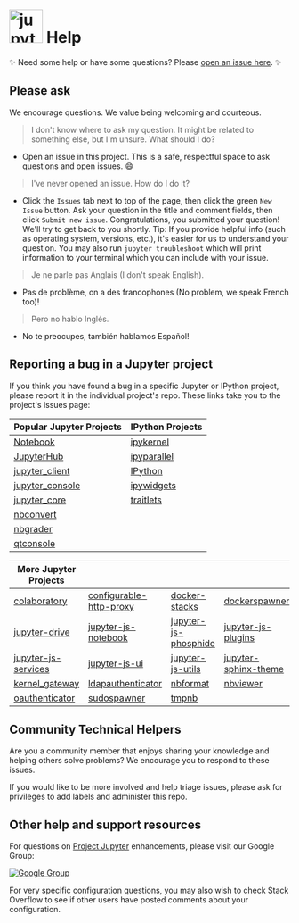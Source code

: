 <img src="https://raw.githubusercontent.com/jupyter/design/master/logo/png-2x/jupyter-sq-text-left.png" alt="jupyter" height=60px /> Help
====

:sparkles: Need some help or have some questions? Please [open an issue here](https://github.com/jupyter/help/issues/new). :sparkles:

## Please ask

We encourage questions. We value being welcoming and courteous.

> I don't know where to ask my question. It might be related to
> something else, but I'm unsure. What should I do?

+ Open an issue in this project. This is a safe, respectful space to ask
                  questions and open issues. :smile:


> I've never opened an issue. How do I do it?

+ Click the `Issues` tab next to top of the page, then click the
  green `New Issue` button. Ask your question in the title and comment fields, then click
  `Submit new issue`. Congratulations, you submitted your question! We'll try
  to get back to you shortly. Tip: If you provide helpful info (such as
  operating system, versions, etc.), it's easier for us to understand your
  question. You may also run `jupyter troubleshoot` which will print information to your terminal which you can include with your issue.

> Je ne parle pas Anglais (I don't speak English).

+ Pas de problème, on a des francophones (No problem, we speak French too)!

> Pero no hablo Inglés.

+ No te preocupes, también hablamos Español!


## Reporting a bug in a Jupyter project

If you think you have found a bug in a specific Jupyter or IPython project,
please report it in the individual project's repo. These links take you to
the project's issues page:

| Popular Jupyter Projects | IPython Projects |
|--------------------------|------------------|
| [Notebook](https://github.com/jupyter/notebook/issues/new) | [ipykernel](https://github.com/ipython/ipykernel/issues/new) |
| [JupyterHub](https://github.com/jupyter/jupyterhub/issues/new) | [ipyparallel](https://github.com/ipython/ipyparallel/issues/new) |
| [jupyter_client](https://github.com/jupyter/jupyter_client/issues/new) | [IPython](https://github.com/ipython/ipython/issues/new) |
| [jupyter_console](https://github.com/jupyter/jupyter_console/issues/new) | [ipywidgets](https://github.com/ipython/ipywidgets/issues/new) |
| [jupyter_core](https://github.com/jupyter/jupyter_core/issues/new) | [traitlets](https://github.com/ipython/traitlets/issues/new) |
| [nbconvert](https://github.com/jupyter/nbconvert/issues/new) | |
| [nbgrader](https://github.com/jupyter/nbgrader/issues/new) | |
| [qtconsole](https://github.com/jupyter/qtconsole/issues/new) | |


|  More Jupyter Projects            |                 |                 |                  |
|-----------------------------------|-----------------|-----------------|------------------|
| [colaboratory](https://github.com/jupyter/colaboratory/issues/new) | [configurable-http-proxy](https://github.com/jupyter/configurable-http-proxy/issues/new) | [docker-stacks](https://github.com/jupyter/docker-stacks/issues/new) | [dockerspawner](https://github.com/jupyter/dockerspawner/issues/new) |
| [jupyter-drive](https://github.com/jupyter/jupyter-drive/issues/new) | [jupyter-js-notebook](https://github.com/jupyter/jupyter-js-notebook/issues/new) | [jupyter-js-phosphide](https://github.com/jupyter/jupyter-js-phosphide/issues/new) | [jupyter-js-plugins](https://github.com/jupyter/jupyter-js-plugins/issues/new) |
| [jupyter-js-services](https://github.com/jupyter/jupyter-js-services/issues/new) | [jupyter-js-ui](https://github.com/jupyter/jupyter-js-ui/issues/new) | [jupyter-js-utils](https://github.com/jupyter/jupyter-js-utils/issues/new) | [jupyter-sphinx-theme](https://github.com/jupyter/jupyter-sphinx-theme/issues/new) |
|  [kernel_gateway](https://github.com/jupyter/kernel_gateway/issues/new) | [ldapauthenticator](https://github.com/jupyter/ldapauthenticator/issues/new) | [nbformat](https://github.com/jupyter/nbformat/issues/new) | [nbviewer](https://github.com/jupyter/nbviewer/issues/new) |
| [oauthenticator](https://github.com/jupyter/oauthenticator/issues/new) | [sudospawner](https://github.com/jupyter/sudospawner/issues/new) | [tmpnb](https://github.com/jupyter/tmpnb/issues/new) | |

## Community Technical Helpers
Are you a community member that enjoys sharing your knowledge and helping
others solve problems? We encourage you to respond to these issues.

If you would like to be more involved and help triage issues, please ask for
privileges to add labels and administer this repo.

## Other help and support resources
For questions on [Project Jupyter](https://jupyter.org) enhancements, please
visit our Google Group:

[![Google Group](https://img.shields.io/badge/-Google%20Group-lightgrey.svg)](https://groups.google.com/forum/#!forum/jupyter)

For very specific configuration questions, you may also wish to check Stack
Overflow to see if other users have posted comments about your configuration.
